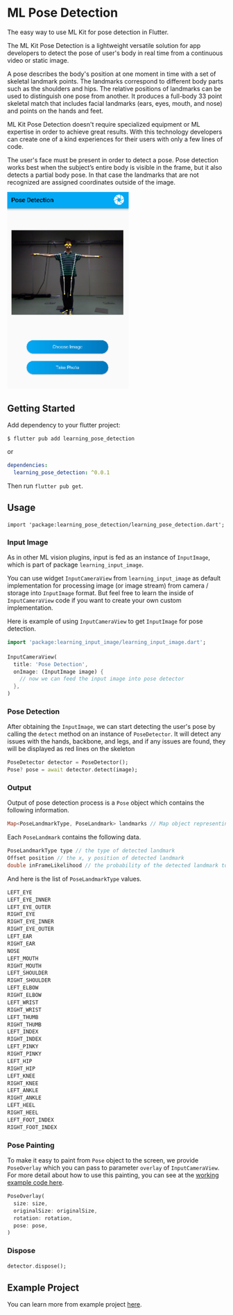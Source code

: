 # ML Pose Detection

The easy way to use ML Kit for pose detection in Flutter.

The ML Kit Pose Detection is a lightweight versatile solution for app developers to detect the pose of user's body in real time from a continuous video or static image. 

A pose describes the body's position at one moment in time with a set of skeletal landmark points. The landmarks correspond to different body parts such as the shoulders and hips. The relative positions of landmarks can be used to distinguish one pose from another. It produces a full-body 33 point skeletal match that includes facial landmarks (ears, eyes, mouth, and nose) and points on the hands and feet. 

ML Kit Pose Detection doesn't require specialized equipment or ML expertise in order to achieve great results. With this technology developers can create one of a kind experiences for their users with only a few lines of code.

The user's face must be present in order to detect a pose. Pose detection works best when the subject’s entire body is visible in the frame, but it also detects a partial body pose. In that case the landmarks that are not recognized are assigned coordinates outside of the image.

<img src="https://github.com/akilaanjanadissanayaka/posture_detection/blob/main/1.png" alt="universe" width="280">

## Getting Started

Add dependency to your flutter project:

```
$ flutter pub add learning_pose_detection
```

or

```yaml
dependencies:
  learning_pose_detection: ^0.0.1
```

Then run `flutter pub get`.

## Usage

```
import 'package:learning_pose_detection/learning_pose_detection.dart';
```

### Input Image

As in other ML vision plugins, input is fed as an instance of `InputImage`, which is part of package  `learning_input_image`. 

You can use widget `InputCameraView` from `learning_input_image` as default implementation for processing image (or image stream) from camera / storage into `InputImage` format. But feel free to learn the inside of `InputCameraView` code if you want to create your own custom implementation.

Here is example of using `InputCameraView` to get `InputImage` for pose detection.

```dart
import 'package:learning_input_image/learning_input_image.dart';

InputCameraView(
  title: 'Pose Detection',
  onImage: (InputImage image) {
    // now we can feed the input image into pose detector
  },
)
```

### Pose Detection

After obtaining the `InputImage`, we can start detecting the user's pose by calling the `detect` method on an instance of `PoseDetector`. It will detect any issues with the hands, backbone, and legs, and if any issues are found, they will be displayed as red lines on the skeleton

```dart
PoseDetector detector = PoseDetector();
Pose? pose = await detector.detect(image);
```

### Output

Output of pose detection process is a `Pose` object which contains the following information.

```dart
Map<PoseLandmarkType, PoseLandmark> landmarks // Map object representing the list of PoseLandmark
```

Each `PoseLandmark` contains the following data.

```dart
PoseLandmarkType type // the type of detected landmark
Offset position // the x, y position of detected landmark
double inFrameLikelihood // the probability of the detected landmark to be inside the frame
```

And here is the list of `PoseLandmarkType` values.

```dart
LEFT_EYE
LEFT_EYE_INNER
LEFT_EYE_OUTER
RIGHT_EYE
RIGHT_EYE_INNER
RIGHT_EYE_OUTER
LEFT_EAR
RIGHT_EAR
NOSE
LEFT_MOUTH
RIGHT_MOUTH
LEFT_SHOULDER
RIGHT_SHOULDER
LEFT_ELBOW
RIGHT_ELBOW
LEFT_WRIST
RIGHT_WRIST
LEFT_THUMB
RIGHT_THUMB
LEFT_INDEX
RIGHT_INDEX
LEFT_PINKY
RIGHT_PINKY
LEFT_HIP
RIGHT_HIP
LEFT_KNEE
RIGHT_KNEE
LEFT_ANKLE
RIGHT_ANKLE
LEFT_HEEL
RIGHT_HEEL
LEFT_FOOT_INDEX
RIGHT_FOOT_INDEX
```

### Pose Painting

To make it easy to paint from `Pose` object to the screen, we provide `PoseOverlay` which you can pass to parameter `overlay` of `InputCameraView`. For more detail about how to use this painting, you can see at the [working example code here](example/lib/main.dart).

```dart
PoseOverlay(
  size: size,
  originalSize: originalSize,
  rotation: rotation,
  pose: pose,
)
```

### Dispose

```dart
detector.dispose();
```

## Example Project

You can learn more from example project [here](example).
